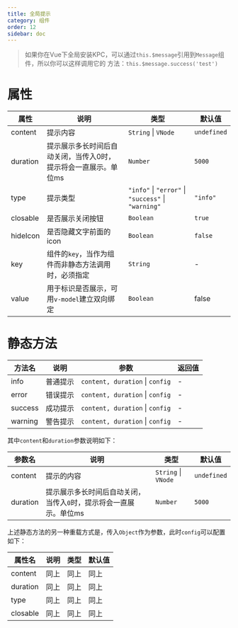```yaml
---
title: 全局提示
category: 组件
order: 12 
sidebar: doc
---
```


> 如果你在Vue下全局安装KPC，可以通过`this.$message`引用到`Message`组件，所以你可以这样调用它的
> 方法：`this.$message.success('test')`

# 属性

| 属性 | 说明 | 类型 | 默认值 |
| --- | --- | --- | --- |
| content | 提示内容 | `String` &#124; `VNode` | `undefined` |
| duration | 提示展示多长时间后自动关闭，当传入0时，提示将会一直展示。单位ms | `Number` | `5000` |
| type | 提示类型 | `"info"` &#124; `"error"` &#124; `"success"` &#124; `"warning"` | `"info"` |
| closable | 是否展示关闭按钮 | `Boolean` | `true` |
| hideIcon | 是否隐藏文字前面的icon | `Boolean` | `false` |
| key | 组件的`key`，当作为组件而非静态方法调用时，必须指定 | `String` | - |
| value | 用于标识是否展示，可用`v-model`建立双向绑定 | `Boolean` | false |


# 静态方法

| 方法名 | 说明 | 参数 | 返回值 |
| --- | --- | --- | --- |
| info | 普通提示 | `content, duration` &#124; `config` | - |
| error | 错误提示 | `content, duration` &#124; `config` | - |
| success | 成功提示 | `content, duration` &#124; `config` | - |
| warning | 警告提示 | `content, duration` &#124; `config` | - |

其中`content`和`duration`参数说明如下：

| 参数名 | 说明 | 类型 | 默认值 |
| --- | --- | --- | --- |
| content | 提示的内容 | `String` &#124; `VNode` | `undefined` |
| duration | 提示展示多长时间后自动关闭，当传入`0`时，提示将会一直展示。单位ms | `Number` | `5000` |

上述静态方法的另一种重载方式是，传入`Object`作为参数，此时`config`可以配置如下：

| 属性名 | 说明 | 类型 | 默认值 |
| --- | --- | --- | --- |
| content | 同上 | 同上 | 同上 |
| duration | 同上 | 同上 | 同上 |
| type | 同上 | 同上 | 同上 |
| closable | 同上 | 同上 | 同上 |

